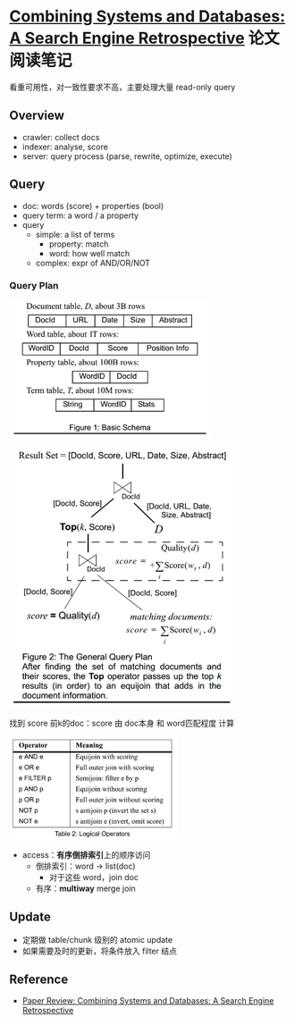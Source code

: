 # [Combining Systems and Databases: A Search Engine Retrospective](https://people.eecs.berkeley.edu/~brewer/papers/SearchDB.pdf) 论文阅读笔记


看重可用性，对一致性要求不高，主要处理大量 read-only query

## Overview

- crawler: collect docs
- indexer: analyse, score
- server: query process (parse, rewrite, optimize, execute)

## Query

- doc: words (score) + properties (bool)
- query term: a word / a property
- query
  - simple: a list of terms
      - property: match
      - word: how well match
  - complex: expr of AND/OR/NOT

### Query Plan

<img src="assets/basic_schema.png" width="360"/>

<p/>

<img src="assets/query_plan.png" width="400"/>

找到 score 前k的doc：score 由 doc本身 和 word匹配程度 计算

<img src="assets/logical_op.png" width="300"/>

- access：**有序倒排索引**上的顺序访问
  - 倒排索引：word -> list(doc)
      - 对于这些 word，join doc
  - 有序：**multiway** merge join


## Update

- 定期做 table/chunk 级别的 atomic update
- 如果需要及时的更新，将条件放入 filter 结点


## Reference

- [Paper Review: Combining Systems and Databases: A Search Engine Retrospective](https://sookocheff.com/post/databases/combining-systems-and-databases/)